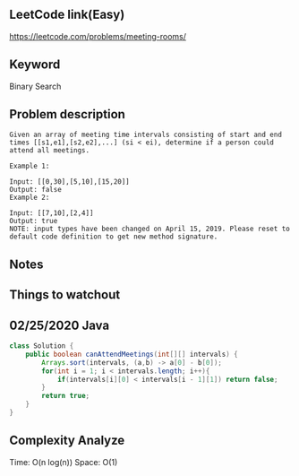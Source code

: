 ## LeetCode link(Easy)
https://leetcode.com/problems/meeting-rooms/

## Keyword
Binary Search

## Problem description
```
Given an array of meeting time intervals consisting of start and end times [[s1,e1],[s2,e2],...] (si < ei), determine if a person could attend all meetings.

Example 1:

Input: [[0,30],[5,10],[15,20]]
Output: false
Example 2:

Input: [[7,10],[2,4]]
Output: true
NOTE: input types have been changed on April 15, 2019. Please reset to default code definition to get new method signature.
```



## Notes


## Things to watchout

## 02/25/2020 Java

```java
class Solution {
    public boolean canAttendMeetings(int[][] intervals) {
        Arrays.sort(intervals, (a,b) -> a[0] - b[0]);
        for(int i = 1; i < intervals.length; i++){
            if(intervals[i][0] < intervals[i - 1][1]) return false;
        }
        return true;
    }
}

```
## Complexity Analyze
Time: O(n log(n))
Space: O(1)